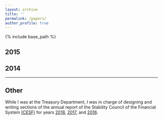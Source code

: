 ```yaml
---
layout: archive
title: ''
permalink: /papers/
author_profile: true
---
```


{% include base_path %}

## 2015


## 2014


---

## Other
While I was at the Treasury Department, I was in charge of designing and writing sections of the annual report of the Stability Council of the Financial System [(CESF)](https://www.cesf.gob.mx/) for years [2018](https://sebastian-olascoaga.github.io/files/2018_informe_anual_cesf.pdf), [2017](https://sebastian-olascoaga.github.io/files/2017_informe_anual_cesf.pdf), and [2016](https://sebastian-olascoaga.github.io/files/2016_informe_anual_cesf.pdf).
